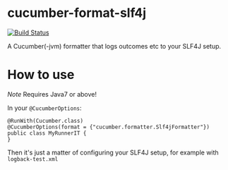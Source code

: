 cucumber-format-slf4j
=====================
[![Build Status](https://travis-ci.org/jhberges/cucumber-format-slf4j.png)](https://travis-ci.org/jhberges/cucumber-format-slf4j)

A Cucumber(-jvm) formatter that logs outcomes etc to your SLF4J setup.

How to use
==========
*Note* Requires Java7 or above!

In your ```@CucumberOptions```:
    
    @RunWith(Cucumber.class)
    @CucumberOptions(format = {"cucumber.formatter.Slf4jFormatter"})
    public class MyRunnerIT {
    }

Then it's just a matter of configuring your SLF4J setup, for example with ```logback-test.xml```
   

